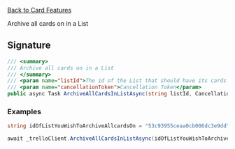 [Back to Card Features](TrelloClient#card-features)

Archive all cards on in a List

## Signature
```cs
/// <summary>
/// Archive all cards on in a List
/// </summary>
/// <param name="listId">The id of the List that should have its cards archived</param>
/// <param name="cancellationToken">Cancellation Token</param>
public async Task ArchiveAllCardsInListAsync(string listId, CancellationToken cancellationToken = default) {...}
```
### Examples

```cs
string idOfListYouWishToArchiveAllcardsOn = "53c93955ceaa0cb006dc3e9dd";

await _trelloClient.ArchiveAllCardsInListAsync(idOfListYouWishToArchiveAllcardsOn);
```